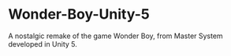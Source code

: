 # Wonder-Boy-Unity-5
A nostalgic remake of the game Wonder Boy, from Master System developed in Unity 5.
